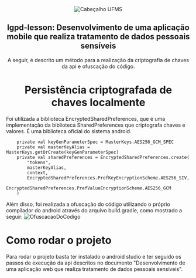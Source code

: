 <div align="center">

<img alt="Cabeçalho UFMS" src="https://raw.githubusercontent.com/nes-facom/templates/main/.assets/cabecalho_docs.png" />

## lgpd-lesson: Desenvolvimento de uma aplicação mobile que realiza tratamento de dados pessoais sensíveis
A seguir, é descrito um método para a realização da criptografia de chaves da api e ofuscação do código.
  
# Persistência criptografada de chaves localmente
</div>
Foi utilizada a biblioteca EncryptedSharedPreferences, que é uma implementação da biblioteca SharedPreferences que criptografa chaves e valores. É uma biblioteca oficial do sistema android.


```
    private val keyGenParameterSpec = MasterKeys.AES256_GCM_SPEC
    private val masterKeyAlias = MasterKeys.getOrCreate(keyGenParameterSpec)
    private val sharedPreferences = EncryptedSharedPreferences.create(
        "tokens",
        masterKeyAlias,
        context,
        EncryptedSharedPreferences.PrefKeyEncryptionScheme.AES256_SIV,
        EncryptedSharedPreferences.PrefValueEncryptionScheme.AES256_GCM
    )
```

Além disso, foi realizada a ofuscação do código utilizando o próprio compilador do android através do arquivo build.gradle, como mostrado a seguir: 
![OfuscacaoDoCodigo](https://user-images.githubusercontent.com/36047428/201571168-2b292456-cd74-4123-a6ef-0e87164782e1.png)

# Como rodar o projeto
Para rodar o projeto basta ter instalado o android studio e ter seguido os passos de execução da api descritos no documento "Desenvolvimento de uma aplicação web que realiza tratamento de dados pessoais sensíveis".
